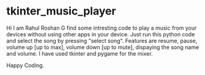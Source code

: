 # tkinter_music_player

Hi I am Rahul Roshan G find some intresting code to play a music from your devices without using other apps in your device. Just run this python code and 
select the song by pressing "select song". Features are resume, pause, volume up [up to max], volume down [up to mute], dispaying the song name and volume.
I have used tkinter and pygame for the mixer.

Happy Coding.
